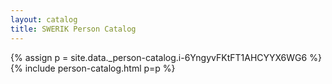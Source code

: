 ```yaml
---
layout: catalog
title: SWERIK Person Catalog
---
```

{% assign p = site.data._person-catalog.i-6YngyvFKtFT1AHCYYX6WG6 %}
{% include person-catalog.html p=p %}

